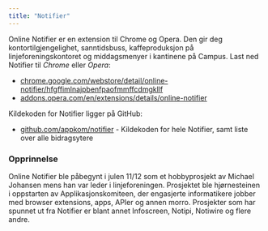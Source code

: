 ```yaml
---
title: "Notifier"
---
```


Online Notifier er en extension til Chrome og Opera. Den gir deg kontortilgjengelighet, sanntidsbuss, kaffeproduksjon på linjeforeningskontoret og middagsmenyer i kantinene på Campus. Last ned Notifier til *Chrome* eller *Opera*:

* [chrome.google.com/webstore/detail/online-notifier/hfgffimlnajpbenfpaofmmffcdmgkllf](https://chrome.google.com/webstore/detail/online-notifier/hfgffimlnajpbenfpaofmmffcdmgkllf)
* [addons.opera.com/en/extensions/details/online-notifier](https://addons.opera.com/en/extensions/details/online-notifier)

Kildekoden for Notifier ligger på GitHub:

* [github.com/appkom/notifier](https://github.com/appkom/notifier/) - Kildekoden for hele Notifier, samt liste over alle bidragsytere

### Opprinnelse

Online Notifier ble påbegynt i julen 11/12 som et hobbyprosjekt av Michael Johansen mens han var leder i linjeforeningen. Prosjektet ble hjørnesteinen i oppstarten av Applikasjonskomiteen, der engasjerte informatikere jobber med browser extensions, apps, APIer og annen morro. Prosjekter som har spunnet ut fra Notifier er blant annet Infoscreen, Notipi, Notiwire og flere andre.
